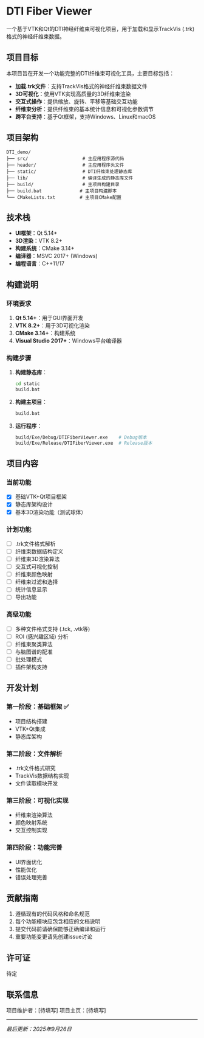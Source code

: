 # DTI Fiber Viewer

一个基于VTK和Qt的DTI神经纤维束可视化项目，用于加载和显示TrackVis (.trk) 格式的神经纤维束数据。

## 项目目标

本项目旨在开发一个功能完整的DTI纤维束可视化工具，主要目标包括：

- **加载.trk文件**：支持TrackVis格式的神经纤维束数据文件
- **3D可视化**：使用VTK实现高质量的3D纤维束渲染
- **交互式操作**：提供缩放、旋转、平移等基础交互功能
- **纤维束分析**：提供纤维束的基本统计信息和可视化参数调节
- **跨平台支持**：基于Qt框架，支持Windows、Linux和macOS

## 项目架构

```
DTI_demo/
├── src/                    # 主应用程序源代码
├── header/                 # 主应用程序头文件
├── static/                 # DTI纤维束处理静态库
├── lib/                    # 编译生成的静态库文件
├── build/                  # 主项目构建目录
├── build.bat              # 主项目构建脚本
└── CMakeLists.txt         # 主项目CMake配置
```

## 技术栈

- **UI框架**：Qt 5.14+
- **3D渲染**：VTK 8.2+
- **构建系统**：CMake 3.14+
- **编译器**：MSVC 2017+ (Windows)
- **编程语言**：C++11/17

## 构建说明

### 环境要求

1. **Qt 5.14+**：用于GUI界面开发
2. **VTK 8.2+**：用于3D可视化渲染
3. **CMake 3.14+**：构建系统
4. **Visual Studio 2017+**：Windows平台编译器

### 构建步骤

1. **构建静态库**：
   ```bash
   cd static
   build.bat
   ```

2. **构建主项目**：
   ```bash
   build.bat
   ```

3. **运行程序**：
   ```bash
   build/Exe/Debug/DTIFiberViewer.exe    # Debug版本
   build/Exe/Release/DTIFiberViewer.exe  # Release版本
   ```

## 项目内容

### 当前功能
- [x] 基础VTK+Qt项目框架
- [x] 静态库架构设计
- [x] 基本3D渲染功能（测试球体）

### 计划功能
- [ ] .trk文件格式解析
- [ ] 纤维束数据结构定义
- [ ] 纤维束3D渲染算法
- [ ] 交互式可视化控制
- [ ] 纤维束颜色映射
- [ ] 纤维束过滤和选择
- [ ] 统计信息显示
- [ ] 导出功能

### 高级功能
- [ ] 多种文件格式支持 (.tck, .vtk等)
- [ ] ROI (感兴趣区域) 分析
- [ ] 纤维束聚类算法
- [ ] 与脑图谱的配准
- [ ] 批处理模式
- [ ] 插件架构支持

## 开发计划

### 第一阶段：基础框架 ✅
- 项目结构搭建
- VTK+Qt集成
- 静态库架构

### 第二阶段：文件解析
- .trk文件格式研究
- TrackVis数据结构实现
- 文件读取模块开发

### 第三阶段：可视化实现
- 纤维束渲染算法
- 颜色映射系统
- 交互控制实现

### 第四阶段：功能完善
- UI界面优化
- 性能优化
- 错误处理完善

## 贡献指南

1. 遵循现有的代码风格和命名规范
2. 每个功能模块应包含相应的文档说明
3. 提交代码前请确保能够正确编译和运行
4. 重要功能变更请先创建issue讨论

## 许可证

待定

## 联系信息

项目维护者：[待填写]
项目主页：[待填写]

---

*最后更新：2025年9月26日*